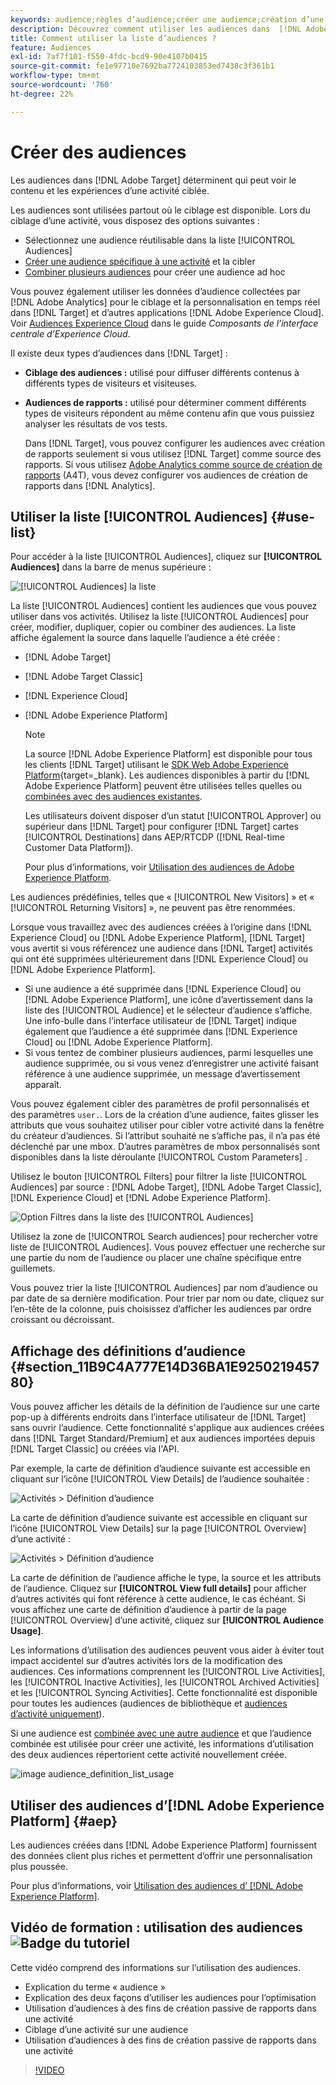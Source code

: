 ```yaml
---
keywords: audience;règles d’audience;créer une audience;création d’une audience;audience ciblée;audience avec création de rapports;audience avec rapport;segment;paramètres de profil personnalisés;définition de l’audience;liste d’audiences
description: Découvrez comment utiliser les audiences dans  [!DNL Adobe Target].
title: Comment utiliser la liste d’audiences ?
feature: Audiences
exl-id: 7af7f101-f550-4fdc-bcd9-90e4107b0415
source-git-commit: fe1e97710e7692ba7724103853ed7438c3f361b1
workflow-type: tm+mt
source-wordcount: '760'
ht-degree: 22%

---
```


# Créer des audiences

Les audiences dans [!DNL Adobe Target] déterminent qui peut voir le contenu et les expériences d’une activité ciblée.

Les audiences sont utilisées partout où le ciblage est disponible. Lors du ciblage d’une activité, vous disposez des options suivantes :

* Sélectionnez une audience réutilisable dans la liste [!UICONTROL Audiences]
* [Créer une audience spécifique à une activité](/help/main/c-target/creating-activity-only-audience.md) et la cibler
* [Combiner plusieurs audiences](/help/main/c-target/combining-multiple-audiences.md#concept_A7386F1EA4394BD2AB72399C225981E5) pour créer une audience ad hoc

Vous pouvez également utiliser les données d’audience collectées par [!DNL Adobe Analytics] pour le ciblage et la personnalisation en temps réel dans [!DNL Target] et d’autres applications [!DNL Adobe Experience Cloud]. Voir [Audiences Experience Cloud](https://experienceleague.adobe.com/docs/core-services/interface/audiences/audience-library.html?lang=fr) dans le guide *Composants de l’interface centrale d’Experience Cloud*.

Il existe deux types d’audiences dans [!DNL Target] :

* **Ciblage des audiences :** utilisé pour diffuser différents contenus à différents types de visiteurs et visiteuses.
* **Audiences de rapports :** utilisé pour déterminer comment différents types de visiteurs répondent au même contenu afin que vous puissiez analyser les résultats de vos tests.

  Dans [!DNL Target], vous pouvez configurer les audiences avec création de rapports seulement si vous utilisez [!DNL Target] comme source des rapports. Si vous utilisez [Adobe Analytics comme source de création de rapports](/help/main/c-integrating-target-with-mac/a4t/a4t.md) (A4T), vous devez configurer vos audiences de création de rapports dans [!DNL Analytics].

## Utiliser la liste [!UICONTROL Audiences] {#use-list}

Pour accéder à la liste [!UICONTROL Audiences], cliquez sur **[!UICONTROL Audiences]** dans la barre de menus supérieure :

![[!UICONTROL Audiences] la liste](assets/audiences_list.png)

La liste [!UICONTROL Audiences] contient les audiences que vous pouvez utiliser dans vos activités. Utilisez la liste [!UICONTROL Audiences] pour créer, modifier, dupliquer, copier ou combiner des audiences. La liste affiche également la source dans laquelle l’audience a été créée :

* [!DNL Adobe Target]
* [!DNL Adobe Target Classic]
* [!DNL Experience Cloud]
* [!DNL Adobe Experience Platform]

  >[!NOTE]
  >
  >La source [!DNL Adobe Experience Platform] est disponible pour tous les clients [!DNL Target] utilisant le [SDK Web Adobe Experience Platform](https://experienceleague.corp.adobe.com/docs/target-dev/developer/client-side/aep-web-sdk.html?lang=fr){target=_blank}. Les audiences disponibles à partir du [!DNL Adobe Experience Platform] peuvent être utilisées telles quelles ou [combinées avec des audiences existantes](/help/main/c-target/combining-multiple-audiences.md).
  >
  >Les utilisateurs doivent disposer d’un statut [!UICONTROL Approver] ou supérieur dans [!DNL Target] pour configurer [!DNL Target] cartes [!UICONTROL Destinations] dans AEP/RTCDP ([!DNL Real-time Customer Data Platform]).
  >
  >Pour plus d’informations, voir [Utilisation des audiences de Adobe Experience Platform](#aep).

Les audiences prédéfinies, telles que « [!UICONTROL New Visitors] » et « [!UICONTROL Returning Visitors] », ne peuvent pas être renommées.

Lorsque vous travaillez avec des audiences créées à l’origine dans [!DNL Experience Cloud] ou [!DNL Adobe Experience Platform], [!DNL Target] vous avertit si vous référencez une audience dans [!DNL Target] activités qui ont été supprimées ultérieurement dans [!DNL Experience Cloud] ou [!DNL Adobe Experience Platform].

* Si une audience a été supprimée dans [!DNL Experience Cloud] ou [!DNL Adobe Experience Platform], une icône d’avertissement dans la liste des [!UICONTROL Audience] et le sélecteur d’audience s’affiche. Une info-bulle dans l’interface utilisateur de [!DNL Target] indique également que l’audience a été supprimée dans [!DNL Experience Cloud] ou [!DNL Adobe Experience Platform].
* Si vous tentez de combiner plusieurs audiences, parmi lesquelles une audience supprimée, ou si vous venez d’enregistrer une activité faisant référence à une audience supprimée, un message d’avertissement apparaît.

Vous pouvez également cibler des paramètres de profil personnalisés et des paramètres `user.`. Lors de la création d’une audience, faites glisser les attributs que vous souhaitez utiliser pour cibler votre activité dans la fenêtre du créateur d’audiences. Si l’attribut souhaité ne s’affiche pas, il n’a pas été déclenché par une mbox. D’autres paramètres de mbox personnalisés sont disponibles dans la liste déroulante [!UICONTROL Custom Parameters] .

Utilisez le bouton [!UICONTROL Filters] pour filtrer la liste [!UICONTROL Audiences] par source : [!DNL Adobe Target], [!DNL Adobe Target Classic], [!DNL Experience Cloud] et [!DNL Adobe Experience Platform].

![Option Filtres dans la liste des [!UICONTROL Audiences]](assets/filters.png)

Utilisez la zone de [!UICONTROL Search audiences] pour rechercher votre liste de [!UICONTROL Audiences]. Vous pouvez effectuer une recherche sur une partie du nom de l’audience ou placer une chaîne spécifique entre guillemets.

Vous pouvez trier la liste [!UICONTROL Audiences] par nom d’audience ou par date de sa dernière modification. Pour trier par nom ou date, cliquez sur l’en-tête de la colonne, puis choisissez d’afficher les audiences par ordre croissant ou décroissant.

## Affichage des définitions d’audience {#section_11B9C4A777E14D36BA1E925021945780}

Vous pouvez afficher les détails de la définition de l’audience sur une carte pop-up à différents endroits dans l’interface utilisateur de [!DNL Target] sans ouvrir l’audience. Cette fonctionnalité s&#39;applique aux audiences créées dans [!DNL Target Standard/Premium] et aux audiences importées depuis [!DNL Target Classic] ou créées via l&#39;API.

Par exemple, la carte de définition d’audience suivante est accessible en cliquant sur l’icône [!UICONTROL View Details] de l’audience souhaitée :

![Activités > Définition d’audience](assets/audience_definition_list.png)

La carte de définition d’audience suivante est accessible en cliquant sur l’icône [!UICONTROL View Details] sur la page [!UICONTROL Overview] d’une activité :

![Activités > Définition d’audience](assets/view-details-activity-overview.png)

La carte de définition de l’audience affiche le type, la source et les attributs de l’audience. Cliquez sur **[!UICONTROL View full details]** pour afficher d’autres activités qui font référence à cette audience, le cas échéant. Si vous affichez une carte de définition d’audience à partir de la page [!UICONTROL Overview] d’une activité, cliquez sur **[!UICONTROL Audience Usage]**.

Les informations d’utilisation des audiences peuvent vous aider à éviter tout impact accidentel sur d’autres activités lors de la modification des audiences. Ces informations comprennent les [!UICONTROL Live Activities], les [!UICONTROL Inactive Activities], les [!UICONTROL Archived Activities] et les [!UICONTROL Syncing Activities]. Cette fonctionnalité est disponible pour toutes les audiences (audiences de bibliothèque et [audiences d’activité uniquement](/help/main/c-target/creating-activity-only-audience.md#concept_A6BADCF530ED4AE1852E677FEBE68483)).

Si une audience est [combinée avec une autre audience](/help/main/c-target/combining-multiple-audiences.md) et que l’audience combinée est utilisée pour créer une activité, les informations d’utilisation des deux audiences répertorient cette activité nouvellement créée.

![image audience_definition_list_usage](assets/audience_definition_list_usage.png)

<!--The following audience definition card is for an audience imported from the Adobe Experience Cloud. In this instance, the audience was imported from Adobe Audience Manager (AAM).

![Usage tab on Audience Definition card](assets/audience_definition_mc.png)

The following details are available for these imported audience types:

| Audience Type | Details |
|--- |--- |
|Mobile audience|Marketing Name, Vendor, and Model.<br>The `matches | does not match` operator displays instead of `equals | does not equal`<br>![Imported Mobile Audience](/help/main/c-target/c-audiences/assets/imported_mobile_audience.png).|
|Visitor-behavior audience|**user.categoryAffinity:** `categoryAffinity` with `FAVORITE` parameter.<br>![Imported Category Affinity](/help/main/c-target/c-audiences/assets/imported_category_affinity.png)<br>**Monitoring:** Monitoring service equals true.<br>**No Monitoring Service:** Monitoring service equals false.<br>![Imported Monitoring](/help/main/c-target/c-audiences/assets/imported_monitoring.png)|
|Audiences using the NOT operator|**Single Rule:** Target displays the audience in the format `[All Visitor AND [NOT [rule]`. Single NOT rule displays with AND with `AllVisitor` audience.<br>![Imported Not Audience](/help/main/c-target/c-audiences/assets/imported_not_audience.png)|

Keep the following points in mind as you work with imported audiences:

* Expression target audiences are no longer supported in Target Standard/Premium. 
* Target Standard/Premium does not support some deprecated audiences or has improved operators for ease of use. Because of this, the definition of an imported audience, although working as per definition, does not mean that same is now available for creation in the Standard/Premium interface. For example, Social Audiences are visible with their rules but Target Standard/Premium does not allow social audiences to be created.-->

## Utiliser des audiences d’[!DNL Adobe Experience Platform] {#aep}

Les audiences créées dans [!DNL Adobe Experience Platform] fournissent des données client plus riches et permettent d’offrir une personnalisation plus poussée.

Pour plus d’informations, voir [Utilisation des audiences d’ [!DNL Adobe Experience Platform]](/help/main/c-integrating-target-with-mac/integrating-with-rtcdp.md#aep).

## Vidéo de formation : utilisation des audiences ![Badge du tutoriel](/help/main/assets/tutorial.png)

Cette vidéo comprend des informations sur l’utilisation des audiences.

* Explication du terme « audience »
* Explication des deux façons d’utiliser les audiences pour l’optimisation
* Utilisation d’audiences à des fins de création passive de rapports dans une activité
* Ciblage d’une activité sur une audience
* Utilisation d’audiences à des fins de création passive de rapports dans une activité

>[!VIDEO](https://video.tv.adobe.com/v/17398)
